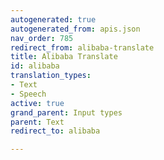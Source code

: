 ```yaml
---
autogenerated: true
autogenerated_from: apis.json
nav_order: 785
redirect_from: alibaba-translate
title: Alibaba Translate
id: alibaba
translation_types:
- Text
- Speech
active: true
grand_parent: Input types
parent: Text
redirect_to: alibaba

---
```


